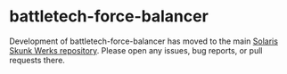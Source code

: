 # battletech-force-balancer
Development of battletech-force-balancer has moved to the main [Solaris Skunk Werks repository](https://github.com/Solaris-Skunk-Werks/sswlib). Please
open any issues, bug reports, or pull requests there.
